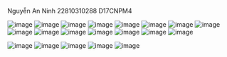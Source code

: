 Nguyễn An Ninh
22810310288
D17CNPM4

![image](https://github.com/user-attachments/assets/543cf58c-a5cc-4208-a34a-26bd569034f4)
![image](https://github.com/user-attachments/assets/18e64d45-bc35-4627-a152-b0f49bb0b835)
![image](https://github.com/user-attachments/assets/f92b1328-00e2-4508-8a8a-a206809e42f7)
![image](https://github.com/user-attachments/assets/d5cb6e72-0127-4bcf-bfaf-53aeecf07cf5)
![image](https://github.com/user-attachments/assets/eaa194b5-9c29-4186-abc4-ec66487ec0b4)
![image](https://github.com/user-attachments/assets/c44815d9-4765-4f63-89e1-410277b4c819)
![image](https://github.com/user-attachments/assets/3f9fe435-264b-4ec6-b441-2f49fa193755)
![image](https://github.com/user-attachments/assets/db2a88d0-459d-4f29-a477-d13470ace68a)
![image](https://github.com/user-attachments/assets/60fac645-8bce-4b36-945d-ce9d677c0e39)
![image](https://github.com/user-attachments/assets/b1a61952-55ed-4214-9b25-538492f17a4d)
![image](https://github.com/user-attachments/assets/d44db36b-2896-4f70-aaec-fda7ad07e485)
![image](https://github.com/user-attachments/assets/21552c39-4c9a-41c2-b427-9978b217122a)
![image](https://github.com/user-attachments/assets/43c8a7ef-583d-406b-bcdb-e5113a742bf0)
![image](https://github.com/user-attachments/assets/86094dbd-8da8-434a-be5b-61bed19d0fb6)
![image](https://github.com/user-attachments/assets/f8b8c0e0-4885-4674-baab-2f0558fd0b43)

![image](https://github.com/user-attachments/assets/8df5cc23-ff2d-4ff1-81cc-c25b170b58eb)
![image](https://github.com/user-attachments/assets/a4136b88-36b0-4928-bbf5-779eb5e0e8c5)
![image](https://github.com/user-attachments/assets/7674a426-bfd2-4594-83db-6cfd51af5976)
![image](https://github.com/user-attachments/assets/7b6fce3c-6693-488d-b278-2f1102ae0132)
![image](https://github.com/user-attachments/assets/3d1525e6-27d3-47ce-b3d9-8bc5242ffdb0)
